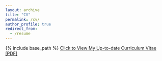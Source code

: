 ```yaml
---
layout: archive
title: "CV"
permalink: /cv/
author_profile: true
redirect_from:
  - /resume
---
```


{% include base_path %}
[Click to View My Up-to-date Curriculum Vitae [PDF]](http://beyondpie.github.io/files/Resume_SongpengZu_Harvard.pdf)
<!-- Education -->
<!-- ====== -->
<!-- * B.S. in School of Life Science, Tsinghua University, 2007.08 - 2011.07 -->
<!-- * Ph.D in Department of Automation, Tsinghua University University, 2011.09 - 2017.01 -->

<!-- Industrial experience -->
<!-- ====== -->
<!-- * 2018.12 - 2019.8: Algorithm Expert   -->
<!--   * City Brain Lab, DAMA Academy, Alibaba, China -->
<!--   * Duties included: designing algorithms for traffic flow forecasting system -->

<!-- * 2017.01 - 2018.11: Researcher -->
<!--   * Recommendation Team, HULU, Beijing, China -->
<!--   * Duties included: designing algorithms for recommendation system -->

<!-- Publications -->
<!-- ====== -->
<!--   <ul>{% for post in site.publications %} -->
<!--     {% include archive-single-cv.html %} -->
<!--   {% endfor %}</ul> -->
  
  
<!-- Teaching -->
<!-- ====== -->
<!-- * 2013.09 - 2014.01: Teaching Assistant  -->
<!--   * Probabilistic Graphical Models for graduate students -->

<!-- * 2014.09 - 2015.01: Teaching Assistant -->
<!--   * Systems Biology for undergraduate students -->
  
<!-- * 2012.09 - 2013.01: Teaching Assistant -->
<!--   * Systems Biology for undergraduate students -->

<!-- Awards -->
<!-- ====== -->
<!-- * National Scholarship for Graduate Students, 2015 -->
<!-- * Tsinghua Scholarship for Overseas Graduate Studies, 2014 -->
<!-- * Tsinghua Excellent Undergraduate Affair Counselor, 2013 -->
<!-- * Tsinghua Zhongying Tang Scholarship, 2008 - 2010 -->
